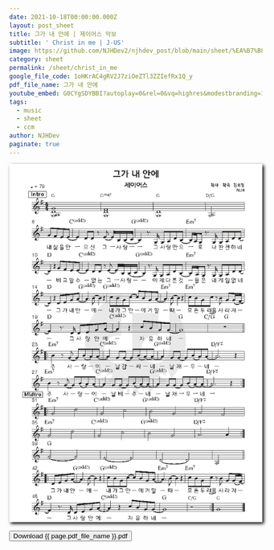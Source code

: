 ```yaml
---
date: 2021-10-18T00:00:00.000Z
layout: post_sheet
title: 그가 내 안에 | 제이어스 악보
subtitle: ' Christ in me | J-US'
image: https://github.com/NJHDev2/njhdev_post/blob/main/sheet/%EA%B7%B8%EA%B0%80%20%EB%82%B4%20%EC%95%88%EC%97%90.png?raw=true
category: sheet
permalink: /sheet/christ_in_me
google_file_code: 1oHKrAC4gRV2J7ziOeZTl3ZZIefRx1Q_y
pdf_file_name: 그가 내 안에
youtube_embed: G0CYgSDYBBI?autoplay=0&rel=0&vq=highres&modestbranding=1
tags:
  - music
  - sheet
  - ccm
author: NJHDev
paginate: true
---
```

<img src="https://github.com/NJHDev2/njhdev_post/blob/main/sheet/%EA%B7%B8%EA%B0%80%20%EB%82%B4%20%EC%95%88%EC%97%90.png?raw=true" style="filter: drop-shadow(3px 3px 3px #000)">

<button class="downloadbtn" type="button"
onclick="download()">
<i class="fa fa-cloud-download"></i> Download {{ page.pdf_file_name }}.pdf
</button>
